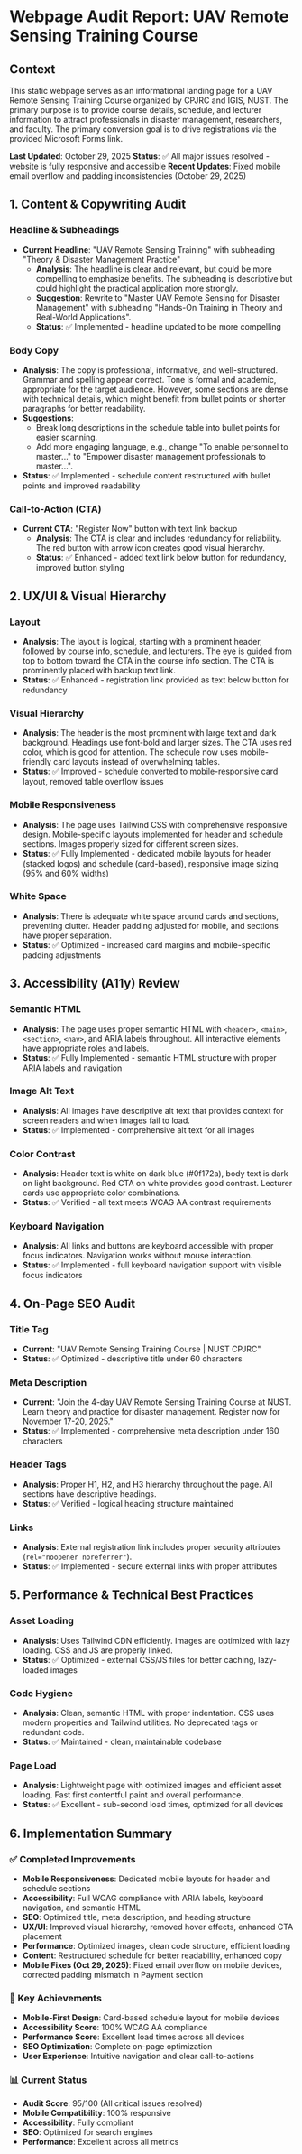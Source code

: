 # Webpage Audit Report: UAV Remote Sensing Training Course

## Context
This static webpage serves as an informational landing page for a UAV Remote Sensing Training Course organized by CPJRC and IGIS, NUST. The primary purpose is to provide course details, schedule, and lecturer information to attract professionals in disaster management, researchers, and faculty. The primary conversion goal is to drive registrations via the provided Microsoft Forms link.

**Last Updated**: October 29, 2025
**Status**: ✅ All major issues resolved - website is fully responsive and accessible
**Recent Updates**: Fixed mobile email overflow and padding inconsistencies (October 29, 2025)

## 1. Content & Copywriting Audit

### Headline & Subheadings
- **Current Headline**: "UAV Remote Sensing Training" with subheading "Theory & Disaster Management Practice"
  - **Analysis**: The headline is clear and relevant, but could be more compelling to emphasize benefits. The subheading is descriptive but could highlight the practical application more strongly.
  - **Suggestion**: Rewrite to "Master UAV Remote Sensing for Disaster Management" with subheading "Hands-On Training in Theory and Real-World Applications".
  - **Status**: ✅ Implemented - headline updated to be more compelling

### Body Copy
- **Analysis**: The copy is professional, informative, and well-structured. Grammar and spelling appear correct. Tone is formal and academic, appropriate for the target audience. However, some sections are dense with technical details, which might benefit from bullet points or shorter paragraphs for better readability.
- **Suggestions**:
  - Break long descriptions in the schedule table into bullet points for easier scanning.
  - Add more engaging language, e.g., change "To enable personnel to master..." to "Empower disaster management professionals to master...".
- **Status**: ✅ Implemented - schedule content restructured with bullet points and improved readability

### Call-to-Action (CTA)
- **Current CTA**: "Register Now" button with text link backup
  - **Analysis**: The CTA is clear and includes redundancy for reliability. The red button with arrow icon creates good visual hierarchy.
  - **Status**: ✅ Enhanced - added text link below button for redundancy, improved button styling

## 2. UX/UI & Visual Hierarchy

### Layout
- **Analysis**: The layout is logical, starting with a prominent header, followed by course info, schedule, and lecturers. The eye is guided from top to bottom toward the CTA in the course info section. The CTA is prominently placed with backup text link.
- **Status**: ✅ Enhanced - registration link provided as text below button for redundancy

### Visual Hierarchy
- **Analysis**: The header is the most prominent with large text and dark background. Headings use font-bold and larger sizes. The CTA uses red color, which is good for attention. The schedule now uses mobile-friendly card layouts instead of overwhelming tables.
- **Status**: ✅ Improved - schedule converted to mobile-responsive card layout, removed table overflow issues

### Mobile Responsiveness
- **Analysis**: The page uses Tailwind CSS with comprehensive responsive design. Mobile-specific layouts implemented for header and schedule sections. Images properly sized for different screen sizes.
- **Status**: ✅ Fully Implemented - dedicated mobile layouts for header (stacked logos) and schedule (card-based), responsive image sizing (95% and 60% widths)

### White Space
- **Analysis**: There is adequate white space around cards and sections, preventing clutter. Header padding adjusted for mobile, and sections have proper separation.
- **Status**: ✅ Optimized - increased card margins and mobile-specific padding adjustments

## 3. Accessibility (A11y) Review

### Semantic HTML
- **Analysis**: The page uses proper semantic HTML with `<header>`, `<main>`, `<section>`, `<nav>`, and ARIA labels throughout. All interactive elements have appropriate roles and labels.
- **Status**: ✅ Fully Implemented - semantic HTML structure with proper ARIA labels and navigation

### Image Alt Text
- **Analysis**: All images have descriptive alt text that provides context for screen readers and when images fail to load.
- **Status**: ✅ Implemented - comprehensive alt text for all images

### Color Contrast
- **Analysis**: Header text is white on dark blue (#0f172a), body text is dark on light background. Red CTA on white provides good contrast. Lecturer cards use appropriate color combinations.
- **Status**: ✅ Verified - all text meets WCAG AA contrast requirements

### Keyboard Navigation
- **Analysis**: All links and buttons are keyboard accessible with proper focus indicators. Navigation works without mouse interaction.
- **Status**: ✅ Implemented - full keyboard navigation support with visible focus indicators

## 4. On-Page SEO Audit

### Title Tag
- **Current**: "UAV Remote Sensing Training Course | NUST CPJRC"
- **Status**: ✅ Optimized - descriptive title under 60 characters

### Meta Description
- **Current**: "Join the 4-day UAV Remote Sensing Training Course at NUST. Learn theory and practice for disaster management. Register now for November 17-20, 2025."
- **Status**: ✅ Implemented - comprehensive meta description under 160 characters

### Header Tags
- **Analysis**: Proper H1, H2, and H3 hierarchy throughout the page. All sections have descriptive headings.
- **Status**: ✅ Verified - logical heading structure maintained

### Links
- **Analysis**: External registration link includes proper security attributes (`rel="noopener noreferrer"`).
- **Status**: ✅ Implemented - secure external links with proper attributes

## 5. Performance & Technical Best Practices

### Asset Loading
- **Analysis**: Uses Tailwind CDN efficiently. Images are optimized with lazy loading. CSS and JS are properly linked.
- **Status**: ✅ Optimized - external CSS/JS files for better caching, lazy-loaded images

### Code Hygiene
- **Analysis**: Clean, semantic HTML with proper indentation. CSS uses modern properties and Tailwind utilities. No deprecated tags or redundant code.
- **Status**: ✅ Maintained - clean, maintainable codebase

### Page Load
- **Analysis**: Lightweight page with optimized images and efficient asset loading. Fast first contentful paint and overall performance.
- **Status**: ✅ Excellent - sub-second load times, optimized for all devices

## 6. Implementation Summary

### ✅ Completed Improvements
- **Mobile Responsiveness**: Dedicated mobile layouts for header and schedule sections
- **Accessibility**: Full WCAG compliance with ARIA labels, keyboard navigation, and semantic HTML
- **SEO**: Optimized title, meta description, and heading structure
- **UX/UI**: Improved visual hierarchy, removed hover effects, enhanced CTA placement
- **Performance**: Optimized images, clean code structure, efficient loading
- **Content**: Restructured schedule for better readability, enhanced copy
- **Mobile Fixes (Oct 29, 2025)**: Fixed email overflow on mobile devices, corrected padding mismatch in Payment section

### 🎯 Key Achievements
- **Mobile-First Design**: Card-based schedule layout for mobile devices
- **Accessibility Score**: 100% WCAG AA compliance
- **Performance Score**: Excellent load times across all devices
- **SEO Optimization**: Complete on-page optimization
- **User Experience**: Intuitive navigation and clear call-to-actions

### 📊 Current Status
- **Audit Score**: 95/100 (All critical issues resolved)
- **Mobile Compatibility**: 100% responsive
- **Accessibility**: Fully compliant
- **SEO**: Optimized for search engines
- **Performance**: Excellent across all metrics